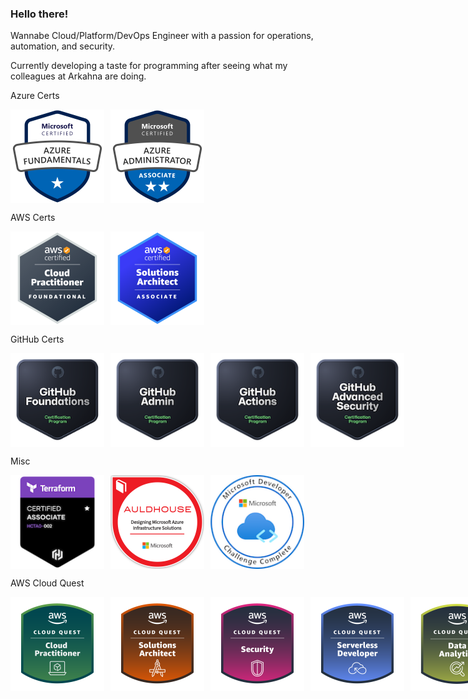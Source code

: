### Hello there!

Wannabe Cloud/Platform/DevOps Engineer with a passion for operations, automation, and security.

Currently developing a taste for programming after seeing what my colleagues at Arkahna are doing.

Azure Certs

<div style="display: flex; gap: 10px;">
<img src="./images/Azure%20Fundamentals%20Badge.png" alt="Azure Fundamentals" width="150" height="150">
<img src="./images/Azure%20Admin%20Associate%20Badge.png" alt="Azure Administrator Associate" width="150" height="150">
</div>

AWS Certs

<div style="display: flex; gap: 10px;">
    <img src="./images/AWS%20Cloud%20Practitioner%20Badge.png" alt="AWS Cloud Practitioner" width="150" height="150">
    <img src="./images/AWS%20Solutions%20Architect%20Badge.png" alt="AWS Solutions Architect Associate" width="150" height="150">
</div>

GitHub Certs

<div style="display: flex; gap: 10px;">
    <img src="./images/Github%20Foundations%20Badge.png" alt="GitHub Foundations" width="150" height="150">
    <img src="./images/Credly%20badge%20admin.png" alt="GitHub Administration" width="150" height="150">
    <img src="./images/Github%20Actions%20Badge.png" alt="GitHub Actions" width="150" height="150">
    <img src="./images/GitHub%20Advanced%20Security%20Badge.png" alt="GitHub Advanced Security" width="150" height="150">
</div>

Misc

<div style="display: flex; gap: 10px;">
    <img src="./images/Terraform%20Associate%20Badge.png" alt="Terraform Associate" width="150" height="150">
    <img src="./images/Azure%20Infrastructure%20Solutions%20Badge.png" alt="AZ 305 Course" width="150" height="150">
    <img src="./images/Microsoft%20Developer%20Badge.png" alt="Microsoft Developer" width="150" height="150">
</div>

AWS Cloud Quest

<div style="display: flex; gap: 10px;">
    <img src="./images/Cloud%20Practitioner%20Badge.png" alt="Cloud Practictioner" width="150" height="150">
    <img src="./images/Cloud%20Quest%20Solutions%20Architect.png" alt="Solutions Architect" width="150" height="150">
    <img src="./images/Cloud%20Quest%20Security%20Badge.png" alt="Security" width="150" height="150">
    <img src="./images/Cloud%20Quest%20Serverless.png" alt="Serverless" width="150" height="150">
    <img src="./images/Cloud%20Quest%20Data%20Analytics.png" alt="Data Analytics" width="150" height="150">
    <img src="./images/Cloud%20Quest%20Machine%20Learning.png" alt="Machine Learning" width="150" height="150">
    <img src="./images/Financial%20Services%20Badge.png" alt="Industry Quest: Financial Services" width="150" height="150">
</div>
<!--END_SECTION:badges-->

<!--
**BenHollamby/BenHollamby** is a ✨ _special_ ✨ repository because its `README.md` (this file) appears on your GitHub profile.

Here are some ideas to get you started:

- 🔭 I’m currently working on ...
- 🌱 I’m currently learning ...
- 👯 I’m looking to collaborate on ...
- 🤔 I’m looking for help with ...
- 💬 Ask me about ...
- 📫 How to reach me: ...
- 😄 Pronouns: ...
- ⚡ Fun fact: ...
-->
